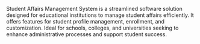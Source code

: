 Student Affairs Management System is a streamlined software solution designed for educational institutions to manage student affairs efficiently. It offers features for student profile management, enrollment, and customization. Ideal for schools, colleges, and universities seeking to enhance administrative processes and support student success.
